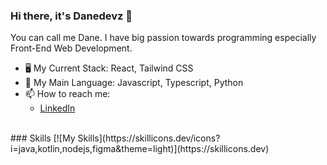 ### Hi there, it's Danedevz 👋
You can call me Dane. I have big passion towards programming especially Front-End Web Development.

- 🖥️ My Current Stack: React, Tailwind CSS
- 💬 My Main Language: Javascript, Typescript, Python
- 📫 How to reach me: <br/>
  - [LinkedIn](https://www.linkedin.com/in/muhammad-zidane-baguspratama-612238248)
<br/>
### Skills
[![My Skills](https://skillicons.dev/icons?i=java,kotlin,nodejs,figma&theme=light)](https://skillicons.dev)
<!--
**Danedevz/Danedevz** is a ✨ _special_ ✨ repository because its `README.md` (this file) appears on your GitHub profile.

Here are some ideas to get you started:

- 🔭 I’m currently working on ...
- 🌱 I’m currently learning ...
- 👯 I’m looking to collaborate on ...
- 🤔 I’m looking for help with ...
- 💬 Ask me about ...
- 📫 How to reach me: ...
- 😄 Pronouns: ...
- ⚡ Fun fact: ...
-->

